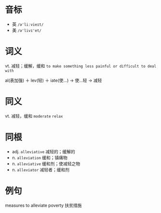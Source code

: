 # 音标

- 英 `/ə'liːvieɪt/`
- 美 `/ə'livɪ'et/`

# 词义

vt. 减轻；缓解，缓和
`to make something less painful or difficult to deal with`



al(表加强) ＋ lev(轻) ＋ iate(使…) → 使…轻 → 减轻

# 同义

vt. 减轻，缓和
`moderate` `relax`

# 同根

- adj. `alleviative` 减轻的；缓解的
- n. `alleviation` 缓和；镇痛物
- n. `alleviative` 缓和剂；使减轻之物
- n. `alleviator` 减轻者；缓和剂

# 例句

measures to alleviate poverty
扶贫措施


